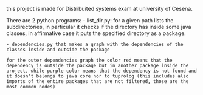 this project is made for Distribuited systems exam at university of Cesena.

There are 2 python programs:
	- list_dir.py:
		for a given path lists the subdirectories, in particular it checks if the directory has inside some java classes, in affirmative case it puts the specified directory as a package.
		
	- dependencies.py that makes a graph with the dependencies of the classes inside and outside the package
	
	for the outer dependencies graph the color red means that the dependency is outside the package but in another package inside the project, while purple color means that the dependency is not found and it doesn't belongs to java core nor to tuprolog (this includes also imports of the entire packages that are not filtered, those are the most common nodes)